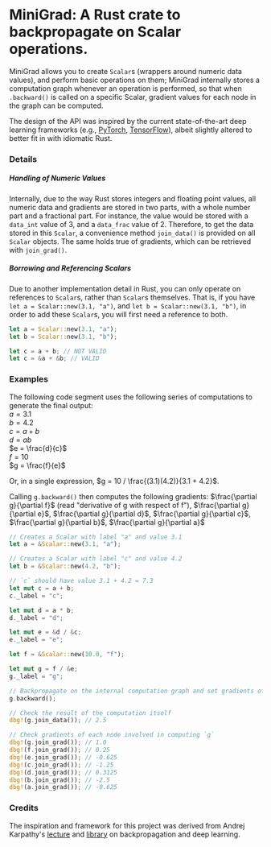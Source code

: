 # MiniGrad: A Rust crate to backpropagate on Scalar operations.

MiniGrad allows you to create `Scalar`s (wrappers around numeric data values), and perform basic operations on them; MiniGrad internally stores a computation graph whenever an operation is performed, so that when `.backward()` is called on a specific Scalar, gradient values for each node in the graph can be computed. 

The design of the API was inspired by the current state-of-the-art deep learning frameworks (e.g., [PyTorch](https://github.com/pytorch/pytorch), [TensorFlow](https://github.com/tensorflow/tensorflow)), albeit slightly altered to better fit in with idiomatic Rust. 

### Details
##### Handling of Numeric Values
Internally, due to the way Rust stores integers and floating point values, all numeric data and gradients are stored in two parts, with a whole number part and a fractional part. For instance, the value would be stored with a `data_int` value of $3$, and a `data_frac` value of $2$. Therefore, to get the data stored in this `Scalar`, a convenience method `join_data()` is provided on all `Scalar` objects. The same holds true of gradients, which can be retrieved with `join_grad()`.

##### Borrowing and Referencing Scalars
Due to another implementation detail in Rust, you can only operate on references to `Scalar`s, rather than `Scalar`s themselves. That is, if you have `let a = Scalar::new(3.1, "a")`, and `let b = Scalar::new(3.1, "b")`, in order to add these `Scalar`s, you will first need a reference to both. 
```rust
let a = Scalar::new(3.1, "a");
let b = Scalar::new(3.1, "b");

let c = a + b; // NOT VALID
let c = &a + &b; // VALID
```

### Examples
The following code segment uses the following series of computations to generate the final output:<br>
$a = 3.1$<br>
$b = 4.2$<br>
$c = a + b$<br>
$d = ab$<br>
$e = \frac{d}{c}$<br>
$f = 10$<br>
$g = \frac{f}{e}$<br>

Or, in a single expression, $g = 10 / \frac{(3.1)(4.2)}{3.1 + 4.2}$.

Calling `g.backward()` then computes the following gradients: $\frac{\partial g}{\partial f}$ (read "derivative of g with respect of f"), $\frac{\partial g}{\partial e}$, $\frac{\partial g}{\partial d}$, $\frac{\partial g}{\partial c}$, $\frac{\partial g}{\partial b}$, $\frac{\partial g}{\partial a}$ 
```rust
// Creates a Scalar with label "a" and value 3.1
let a = &Scalar::new(3.1, "a");

// Creates a Scalar with label "c" and value 4.2
let b = &Scalar::new(4.2, "b");

// `c` should have value 3.1 + 4.2 = 7.3
let mut c = a + b;
c._label = "c";

let mut d = a * b;
d._label = "d";

let mut e = &d / &c;
e._label = "e";

let f = &Scalar::new(10.0, "f");

let mut g = f / &e;
g._label = "g";

// Backpropagate on the internal computation graph and set gradients of each Scalar involved.
g.backward();

// Check the result of the computation itself
dbg!(g.join_data()); // 2.5

// Check gradients of each node involved in computing `g`
dbg!(g.join_grad()); // 1.0
dbg!(f.join_grad()); // 0.25
dbg!(e.join_grad()); // -0.625
dbg!(c.join_grad()); // -1.25
dbg!(d.join_grad()); // 0.3125
dbg!(b.join_grad()); // -2.5
dbg!(a.join_grad()); // -0.625
```

### Credits
The inspiration and framework for this project was derived from Andrej Karpathy's [lecture](https://www.youtube.com/watch?v=VMj-3S1tku0&pp=ygUJbWljcm9ncmFk) and [library](https://github.com/karpathy/micrograd) on backpropagation and deep learning.
